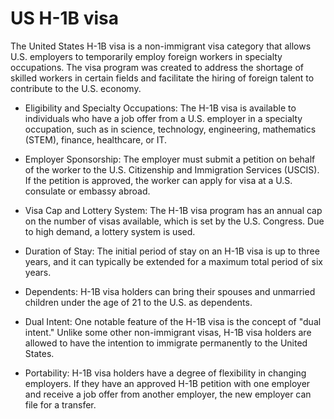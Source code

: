 # US H-1B visa

The United States H-1B visa is a non-immigrant visa category that allows U.S. employers to temporarily employ foreign workers in specialty occupations. The visa program was created to address the shortage of skilled workers in certain fields and facilitate the hiring of foreign talent to contribute to the U.S. economy.

* Eligibility and Specialty Occupations: The H-1B visa is available to individuals who have a job offer from a U.S. employer in a specialty occupation, such as in science, technology, engineering, mathematics (STEM), finance, healthcare, or IT.

* Employer Sponsorship: The employer must submit a petition on behalf of the worker to the U.S. Citizenship and Immigration Services (USCIS). If the petition is approved, the worker can apply for visa at a U.S. consulate or embassy abroad.

* Visa Cap and Lottery System: The H-1B visa program has an annual cap on the number of visas available, which is set by the U.S. Congress. Due to high demand, a lottery system is used.

* Duration of Stay: The initial period of stay on an H-1B visa is up to three years, and it can typically be extended for a maximum total period of six years.

* Dependents: H-1B visa holders can bring their spouses and unmarried children under the age of 21 to the U.S. as dependents.

* Dual Intent: One notable feature of the H-1B visa is the concept of "dual intent." Unlike some other non-immigrant visas, H-1B visa holders are allowed to have the intention to immigrate permanently to the United States.

* Portability: H-1B visa holders have a degree of flexibility in changing employers. If they have an approved H-1B petition with one employer and receive a job offer from another employer, the new employer can file for a transfer.

